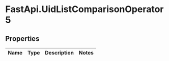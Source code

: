 # FastApi.UidListComparisonOperator5

## Properties
Name | Type | Description | Notes
------------ | ------------- | ------------- | -------------
